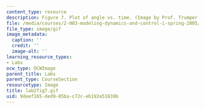 ```yaml
---
content_type: resource
description: Figure 7. Plot of angle vs. time. (Image by Prof. Trumper.)
file: /media/courses/2-003-modeling-dynamics-and-control-i-spring-2005/9deef165ded985bac72ceb192e51639b_lab2fig7.gif
file_type: image/gif
image_metadata:
  caption: ''
  credit: ''
  image-alt: ''
learning_resource_types:
- Labs
ocw_type: OCWImage
parent_title: Labs
parent_type: CourseSection
resourcetype: Image
title: lab2fig7.gif
uid: 9deef165-ded9-85ba-c72c-eb192e51639b
---
```

